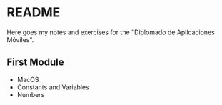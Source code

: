 # README

Here goes my notes and exercises for the "Diplomado de Aplicaciones Móviles".

## First Module
- MacOS
- Constants and Variables
- Numbers
